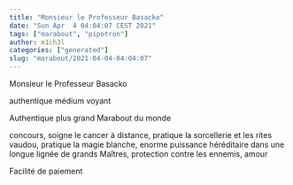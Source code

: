 ```yaml
---
title: "Monsieur le Professeur Basacko"
date: "Sun Apr  4 04:04:07 CEST 2021"
tags: ["marabout", "pipotron"]
author: m1ch3l
categories: ["generated"]
slug: "marabout/2021-04-04-04:04:07"
---
```


Monsieur le Professeur Basacko

authentique médium voyant

Authentique plus grand Marabout du monde

concours, soigne le cancer à distance, pratique la sorcellerie et les rites vaudou, pratique la magie blanche, enorme puissance héréditaire dans une longue lignée de grands Maîtres, protection contre les ennemis, amour

Facilité de paiement
